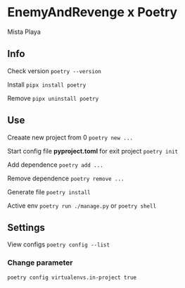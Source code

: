 # EnemyAndRevenge x Poetry

Mista Playa

## Info

Check version
`poetry --version`

Install
`pipx install poetry`

Remove
`pipx uninstall poetry`

## Use

Creaate new project from 0
`poetry new ...`

Start config file **pyproject.toml** for exit project
`poetry init` 

Add dependence
`poetry add ...`

Remove dependence
`poetry remove ...`

Generate file
`poetry install`

Active env
`poetry run ./manage.py` or `poetry shell`

## Settings

View configs
`poetry config --list`

### Change parameter

`poetry config virtualenvs.in-project true`

